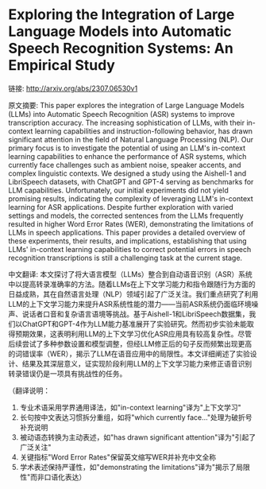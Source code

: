 # Exploring the Integration of Large Language Models into Automatic Speech Recognition Systems: An Empirical Study

链接: http://arxiv.org/abs/2307.06530v1

原文摘要:
This paper explores the integration of Large Language Models (LLMs) into
Automatic Speech Recognition (ASR) systems to improve transcription accuracy.
The increasing sophistication of LLMs, with their in-context learning
capabilities and instruction-following behavior, has drawn significant
attention in the field of Natural Language Processing (NLP). Our primary focus
is to investigate the potential of using an LLM's in-context learning
capabilities to enhance the performance of ASR systems, which currently face
challenges such as ambient noise, speaker accents, and complex linguistic
contexts. We designed a study using the Aishell-1 and LibriSpeech datasets,
with ChatGPT and GPT-4 serving as benchmarks for LLM capabilities.
Unfortunately, our initial experiments did not yield promising results,
indicating the complexity of leveraging LLM's in-context learning for ASR
applications. Despite further exploration with varied settings and models, the
corrected sentences from the LLMs frequently resulted in higher Word Error
Rates (WER), demonstrating the limitations of LLMs in speech applications. This
paper provides a detailed overview of these experiments, their results, and
implications, establishing that using LLMs' in-context learning capabilities to
correct potential errors in speech recognition transcriptions is still a
challenging task at the current stage.

中文翻译:
本文探讨了将大语言模型（LLMs）整合到自动语音识别（ASR）系统中以提高转录准确率的方法。随着LLMs在上下文学习能力和指令跟随行为方面的日益成熟，其在自然语言处理（NLP）领域引起了广泛关注。我们重点研究了利用LLM的上下文学习能力来提升ASR系统性能的潜力——当前ASR系统仍面临环境噪声、说话者口音和复杂语言语境等挑战。基于Aishell-1和LibriSpeech数据集，我们以ChatGPT和GPT-4作为LLM能力基准展开了实验研究。然而初步实验未能取得预期效果，这表明利用LLM的上下文学习优化ASR应用具有较高复杂性。尽管后续尝试了多种参数设置和模型调整，但经LLM修正后的句子反而频繁出现更高的词错误率（WER），揭示了LLM在语音应用中的局限性。本文详细阐述了实验设计、结果及其深层意义，证实现阶段利用LLM的上下文学习能力来修正语音识别转录错误仍是一项具有挑战性的任务。  

（翻译说明：  
1. 专业术语采用学界通用译法，如"in-context learning"译为"上下文学习"  
2. 长句按中文表达习惯拆分重组，如将"which currently face..."处理为破折号补充说明  
3. 被动语态转换为主动表述，如"has drawn significant attention"译为"引起了广泛关注"  
4. 关键指标"Word Error Rates"保留英文缩写WER并补充中文全称  
5. 学术表述保持严谨性，如"demonstrating the limitations"译为"揭示了局限性"而非口语化表达）
